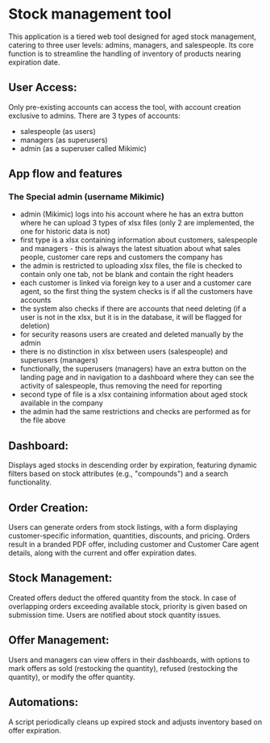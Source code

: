 # Stock management tool
This application is a tiered web tool designed for aged stock management, catering to three user levels: admins, managers, and salespeople. 
Its core function is to streamline the handling of inventory of products nearing expiration date.

## User Access: 
Only pre-existing accounts can access the tool, with account creation exclusive to admins.
There are 3 types of accounts:
* salespeople (as users)
* managers (as superusers)
* admin (as a superuser called Mikimic)

## App flow and features
### The Special admin (username Mikimic)
* admin (Mikimic) logs into his account where he has an extra button where he can upload 3 types of xlsx files (only 2 are implemented, the one for historic data is not)
* first type is a xlsx containing information about customers, salespeople and managers - this is always the latest situation about what sales people, customer care reps and customers the company has
* the admin is restricted to uploading xlsx files, the file is checked to contain only one tab, not be blank and contain the right headers
* each customer is linked via foreign key to a user and a customer care agent, so the first thing the system checks is if all the customers have accounts
* the system also checks if there are accounts that need deleting (if a user is not in the xlsx, but it is in the database, it will be flagged for deletion)
* for security reasons users are created and deleted manually by the admin 
* there is no distinction in xlsx between users (salespeople) and superusers (managers)
* functionally, the superusers (managers) have an extra button on the landing page and in navigation to a dashboard where they can see the activity of salespeople, thus removing the need for reporting
* second type of file is a xlsx containing information about aged stock available in the company
* the admin had the same restrictions and checks are performed as for the file above

## Dashboard: 
Displays aged stocks in descending order by expiration, featuring dynamic filters based on stock attributes (e.g., "compounds") and a search functionality.

## Order Creation: 
Users can generate orders from stock listings, with a form displaying customer-specific information, quantities, discounts, and pricing. Orders result in a branded PDF offer, including customer and Customer Care agent details, along with the current and offer expiration dates.

## Stock Management: 
Created offers deduct the offered quantity from the stock. In case of overlapping orders exceeding available stock, priority is given based on submission time. Users are notified about stock quantity issues.

## Offer Management: 
Users and managers can view offers in their dashboards, with options to mark offers as sold (restocking the quantity), refused (restocking the quantity), or modify the offer quantity.

## Automations: 
A script periodically cleans up expired stock and adjusts inventory based on offer expiration.